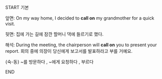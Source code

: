 START
기본

앞면:
On my way home, I decided to **call on** my grandmother for a quick visit.  

뒷면:
집에 가는 길에 잠깐 할머니 댁에 들르기로 했다.  

해석:
During the meeting, the chairperson will **call on** you to present your report.
회의 중에 의장이 당신에게 보고서를 발표하라고 부를 거예요.

{숙-동} ~를 방문하다 , ~에게 요청하다 , 부르다
<!--ID: 1747104094523-->
END